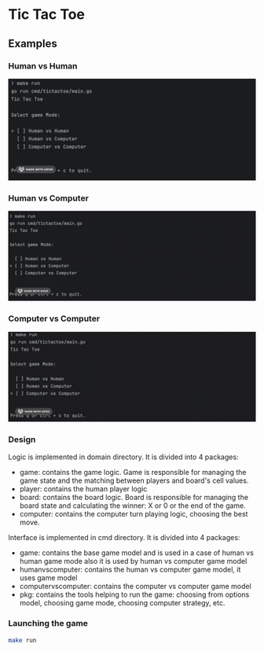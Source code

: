 # Tic Tac Toe

## Examples


### Human vs Human


![cvsc.gif](assets/hvsh.gif)

### Human vs Computer

![cvsc.gif](assets/hvsc.gif)

### Computer vs Computer

![cvsc.gif](assets/cvsc.gif)

### Design
Logic is implemented in domain directory. It is divided into 4 packages:
- game: contains the game logic. Game is responsible for managing the game state and the matching between players and board's cell values.
- player: contains the human player logic
- board: contains the board logic. Board is responsible for managing the board state and calculating the winner: X or 0 or the end of the game.
- computer: contains the computer turn playing logic, choosing the best move.

Interface is implemented in cmd directory. It is divided into 4 packages:
- game: contains the base game model and is used in a case of human vs human game mode also it is used by human vs computer game model
- humanvscomputer: contains the human vs computer game model, it uses game model
- computervscomputer: contains the computer vs computer game model
- pkg: contains the tools helping to run the game: choosing from options model, choosing game mode, choosing computer strategy, etc.

### Launching the game

```bash
make run
```